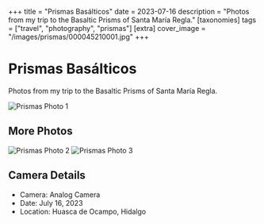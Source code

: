 +++
title = "Prismas Basálticos"
date = 2023-07-16
description = "Photos from my trip to the Basaltic Prisms of Santa María Regla."
[taxonomies]
tags = ["travel", "photography", "prismas"]
[extra]
cover_image = "/images/prismas/000045210001.jpg"
+++

# Prismas Basálticos

Photos from my trip to the Basaltic Prisms of Santa María Regla.

![Prismas Photo 1](/images/prismas/000045210001.jpg)

## More Photos

![Prismas Photo 2](/images/prismas/000045210002.jpg)
![Prismas Photo 3](/images/prismas/000045210003.jpg)

## Camera Details

- Camera: Analog Camera
- Date: July 16, 2023
- Location: Huasca de Ocampo, Hidalgo


